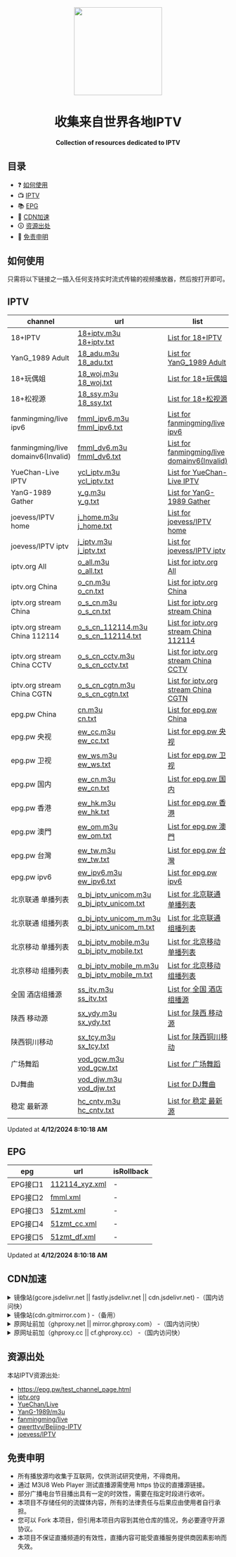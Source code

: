 <div align="center">
<img src="https://img.viptv.work/iptv/about-IPTV.jpg" height="200" />
<h1 > 收集来自世界各地IPTV </h1> 
<h4>Collection of resources dedicated to IPTV</h4>  
</div>

## 目录

- ❓ [如何使用](#如何使用)
- 📺 [IPTV](#iptv)
- 📚 [EPG](#epg)
- 🚀 [CDN加速](#cdn加速)
- 🛈  [资源出处](#资源出处)
- 📖 [免责申明](#免责申明)

## 如何使用

只需将以下链接之一插入任何支持实时流式传输的视频播放器，然后按打开即可。

## IPTV

| channel | url | list | count | isRollback |
| ------- | --- | ---- | ----- | ---------- |
| 18+IPTV | [18+iptv.m3u](/18+iptv.m3u) <br> [18+iptv.txt](/txt/18+iptv.txt) | [List for 18+IPTV](/list/18+iptv.list) | 9650 | - |
| YanG_1989 Adult | [18_adu.m3u](/18_adu.m3u) <br> [18_adu.txt](/txt/18_adu.txt) | [List for YanG_1989 Adult](/list/18_adu.list) | 1210 | - |
| 18+玩偶姐 | [18_woj.m3u](/18_woj.m3u) <br> [18_woj.txt](/txt/18_woj.txt) | [List for 18+玩偶姐](/list/18_woj.list) | 335 | - |
| 18+松视源 | [18_ssy.m3u](/18_ssy.m3u) <br> [18_ssy.txt](/txt/18_ssy.txt) | [List for 18+松视源](/list/18_ssy.list) | 5 | - |
| fanmingming/live ipv6 | [fmml_ipv6.m3u](/fmml_ipv6.m3u) <br> [fmml_ipv6.txt](/txt/fmml_ipv6.txt) | [List for fanmingming/live ipv6](/list/fmml_ipv6.list) | 63 | - |
| fanmingming/live domainv6(Invalid) | [fmml_dv6.m3u](/fmml_dv6.m3u) <br> [fmml_dv6.txt](/txt/fmml_dv6.txt) | [List for fanmingming/live domainv6(Invalid)](/list/fmml_dv6.list) | 100 | - |
| YueChan-Live IPTV | [ycl_iptv.m3u](/ycl_iptv.m3u) <br> [ycl_iptv.txt](/txt/ycl_iptv.txt) | [List for YueChan-Live IPTV](/list/ycl_iptv.list) | 175 | - |
| YanG-1989 Gather | [y_g.m3u](/y_g.m3u) <br> [y_g.txt](/txt/y_g.txt) | [List for YanG-1989 Gather](/list/y_g.list) | 2194 | - |
| joevess/IPTV home | [j_home.m3u](/j_home.m3u) <br> [j_home.txt](/txt/j_home.txt) | [List for joevess/IPTV home](/list/j_home.list) | 51 | - |
| joevess/IPTV iptv | [j_iptv.m3u](/j_iptv.m3u) <br> [j_iptv.txt](/txt/j_iptv.txt) | [List for joevess/IPTV iptv](/list/j_iptv.list) | 503 | - |
| iptv.org All | [o_all.m3u](/o_all.m3u) <br> [o_all.txt](/txt/o_all.txt) | [List for iptv.org All](/list/o_all.list) | 10046 | - |
| iptv.org China | [o_cn.m3u](/o_cn.m3u) <br> [o_cn.txt](/txt/o_cn.txt) | [List for iptv.org China](/list/o_cn.list) | 540 | - |
| iptv.org stream China | [o_s_cn.m3u](/o_s_cn.m3u) <br> [o_s_cn.txt](/txt/o_s_cn.txt) | [List for iptv.org stream China](/list/o_s_cn.list) | 506 | - |
| iptv.org stream China 112114 | [o_s_cn_112114.m3u](/o_s_cn_112114.m3u) <br> [o_s_cn_112114.txt](/txt/o_s_cn_112114.txt) | [List for iptv.org stream China 112114](/list/o_s_cn_112114.list) | 18 | - |
| iptv.org stream China CCTV | [o_s_cn_cctv.m3u](/o_s_cn_cctv.m3u) <br> [o_s_cn_cctv.txt](/txt/o_s_cn_cctv.txt) | [List for iptv.org stream China CCTV](/list/o_s_cn_cctv.list) | 14 | - |
| iptv.org stream China CGTN | [o_s_cn_cgtn.m3u](/o_s_cn_cgtn.m3u) <br> [o_s_cn_cgtn.txt](/txt/o_s_cn_cgtn.txt) | [List for iptv.org stream China CGTN](/list/o_s_cn_cgtn.list) | 6 | - |
| epg.pw China | [cn.m3u](/cn.m3u) <br> [cn.txt](/txt/cn.txt) | [List for epg.pw China](/list/cn.list) | 421 | - |
| epg.pw 央视 | [ew_cc.m3u](/ew_cc.m3u) <br> [ew_cc.txt](/txt/ew_cc.txt) | [List for epg.pw 央视](/list/ew_cc.list) | 8 | - |
| epg.pw 卫视 | [ew_ws.m3u](/ew_ws.m3u) <br> [ew_ws.txt](/txt/ew_ws.txt) | [List for epg.pw 卫视](/list/ew_ws.list) | 34 | - |
| epg.pw 国内 | [ew_cn.m3u](/ew_cn.m3u) <br> [ew_cn.txt](/txt/ew_cn.txt) | [List for epg.pw 国内](/list/ew_cn.list) | 421 | - |
| epg.pw 香港 | [ew_hk.m3u](/ew_hk.m3u) <br> [ew_hk.txt](/txt/ew_hk.txt) | [List for epg.pw 香港](/list/ew_hk.list) | 53 | - |
| epg.pw 澳門 | [ew_om.m3u](/ew_om.m3u) <br> [ew_om.txt](/txt/ew_om.txt) | [List for epg.pw 澳門](/list/ew_om.list) | 13 | - |
| epg.pw 台灣 | [ew_tw.m3u](/ew_tw.m3u) <br> [ew_tw.txt](/txt/ew_tw.txt) | [List for epg.pw 台灣](/list/ew_tw.list) | 131 | - |
| epg.pw ipv6 | [ew_ipv6.m3u](/ew_ipv6.m3u) <br> [ew_ipv6.txt](/txt/ew_ipv6.txt) | [List for epg.pw ipv6](/list/ew_ipv6.list) | 2310 | - |
| 北京联通 单播列表 | [q_bj_iptv_unicom.m3u](/q_bj_iptv_unicom.m3u) <br> [q_bj_iptv_unicom.txt](/txt/q_bj_iptv_unicom.txt) | [List for 北京联通 单播列表](/list/q_bj_iptv_unicom.list) | 131 | - |
| 北京联通 组播列表 | [q_bj_iptv_unicom_m.m3u](/q_bj_iptv_unicom_m.m3u) <br> [q_bj_iptv_unicom_m.txt](/txt/q_bj_iptv_unicom_m.txt) | [List for 北京联通 组播列表](/list/q_bj_iptv_unicom_m.list) | 131 | - |
| 北京移动 单播列表 | [q_bj_iptv_mobile.m3u](/q_bj_iptv_mobile.m3u) <br> [q_bj_iptv_mobile.txt](/txt/q_bj_iptv_mobile.txt) | [List for 北京移动 单播列表](/list/q_bj_iptv_mobile.list) | 146 | - |
| 北京移动 组播列表 | [q_bj_iptv_mobile_m.m3u](/q_bj_iptv_mobile_m.m3u) <br> [q_bj_iptv_mobile_m.txt](/txt/q_bj_iptv_mobile_m.txt) | [List for 北京移动 组播列表](/list/q_bj_iptv_mobile_m.list) | 129 | - |
| 全国 酒店组播源 | [ss_itv.m3u](/ss_itv.m3u) <br> [ss_itv.txt](/txt/ss_itv.txt) | [List for 全国 酒店组播源](/list/ss_itv.list) | 272 | - |
| 陕西 移动源 | [sx_ydy.m3u](/sx_ydy.m3u) <br> [sx_ydy.txt](/txt/sx_ydy.txt) | [List for 陕西 移动源](/list/sx_ydy.list) | 64 | - |
| 陕西铜川移动 | [sx_tcy.m3u](/sx_tcy.m3u) <br> [sx_tcy.txt](/txt/sx_tcy.txt) | [List for 陕西铜川移动](/list/sx_tcy.list) | 43 | - |
| 广场舞蹈 | [vod_gcw.m3u](/vod_gcw.m3u) <br> [vod_gcw.txt](/txt/vod_gcw.txt) | [List for 广场舞蹈](/list/vod_gcw.list) | 126 | - |
| DJ舞曲 | [vod_djw.m3u](/vod_djw.m3u) <br> [vod_djw.txt](/txt/vod_djw.txt) | [List for DJ舞曲](/list/vod_djw.list) | 176 | - |
| 稳定 最新源 | [hc_cntv.m3u](/hc_cntv.m3u) <br> [hc_cntv.txt](/txt/hc_cntv.txt) | [List for 稳定 最新源](/list/hc_cntv.list) | 85 | - |

Updated at **4/12/2024 8:10:18 AM**

## EPG

| epg | url | isRollback |
| --- | --- | ---------- |
| EPG接口1 | [112114_xyz.xml](/epg/112114_xyz.xml) | - |
| EPG接口2 | [fmml.xml](/epg/fmml.xml) | - |
| EPG接口3 | [51zmt.xml](/epg/51zmt.xml) | - |
| EPG接口4 | [51zmt_cc.xml](/epg/51zmt_cc.xml) | - |
| EPG接口5 | [51zmt_df.xml](/epg/51zmt_df.xml) | - |

Updated at **4/12/2024 8:10:18 AM**

## CDN加速

<details>
  <summary>镜像站(gcore.jsdelivr.net || fastly.jsdelivr.net || cdn.jsdelivr.net) -（国内访问快）</summary>
<p>
<table>
  <thead>
    <tr>
      <th>格式</th>
      <th>示例 </th>
    </tr>
  </thead>
  <tbody>
    <tr>
      <td>M3U</td>
      <td>https://fastly.jsdelivr.net/gh/vodtv/iptv-sources@gh-pages/cn.m3u</td>
    </tr>
     <tr>
      <td>TXT</td>
      <td>https://fastly.jsdelivr.net/gh/vodtv/iptv-sources@gh-pages/txt/cn.txt</td>
    </tr>
    <tr>
      <td>XML</td>
      <td>https://fastly.jsdelivr.net/gh/vodtv/iptv-sources@gh-pages/epg/51zmt.xml</td>
    </tr>
    <tr>
      <td>JSON</td>
      <td>https://fastly.jsdelivr.net/gh/vodtv/iptv-sources@gh-pages/sources/cn.json</td>
    </tr>
  </tbody>
</table>
</p>
</details>

<details>
<summary>镜像站(cdn.gitmirror.com ) -（备用）</summary>
<p>
<table>
  <thead>
    <tr>
      <th>格式</th>
      <th>示例 </th>
    </tr>
  </thead>
  <tbody>
    <tr>
      <td>M3U</td>
      <td>https://cdn.gitmirror.com/gh/vodtv/iptv-sources@gh-pages/cn.m3u</td>
    </tr>
     <tr>
      <td>TXT</td>
      <td>https://cdn.gitmirror.com/gh/vodtv/iptv-sources@gh-pages/txt/cn.txt</td>
    </tr>
    <tr>
      <td>XML</td>
      <td>https://cdn.gitmirror.com/gh/vodtv/iptv-sources@gh-pages/epg/51zmt.xml</td>
    </tr>
    <tr>
      <td>JSON</td>
      <td>https://cdn.gitmirror.com/gh/vodtv/iptv-sources@gh-pages/sources/cn.json</td>
    </tr>
  </tbody>
</table>
</p>
</details>

<details>
<summary>原网址前加（ghproxy.net || mirror.ghproxy.com） -（国内访问快）</summary>
<p>
<table>
  <thead>
    <tr>
      <th>格式</th>
      <th>示例 </th>
    </tr>
  </thead>
   <tbody>
    <tr>
      <td>M3U</td>
      <td>https://ghproxy.net/https://rawgithubusercontent.com/vodtv/iptv-sources/gh-pages/cn.m3u</td>
    </tr>
     <tr>
      <td>TXT</td>
      <td>https://ghproxy.net/https://raw.githubusercontent.com/vodtv/iptv-sources/gh-pages/txt/cn.txt</td>
    </tr>
    <tr>
      <td>XML</td>
      <td>https://ghproxy.net/https://raw.githubusercontent.com/vodtv/iptv-sources/gh-pages/epg/51zmt.xml</td>
    </tr>
    <tr>
      <td>JSON</td>
      <td>https://ghproxy.net/https://raw.githubusercontent.com/vodtv/iptv-sources/gh-pages/sources/cn.json</td>
    </tr>
  </tbody>
</table>
</p>
</details>

<details>
<summary>原网址前加（ghproxy.cc || cf.ghproxy.cc） -（国内访问快）</summary>
<p>
<table>
  <thead>
    <tr>
      <th>格式</th>
      <th>示例 </th>
    </tr>
  </thead>
   <tbody>
    <tr>
      <td>M3U</td>
      <td>https://ghproxy.cc/https://iptv-sources.githubusercontent.com/vodtv/iptv-sources/gh-pages/cn.m3u</td>
    </tr>
     <tr>
      <td>TXT</td>
      <td>https://ghproxy.cc/https://iptv-sources.githubusercontent.com/vodtv/iptv-sources/gh-pages/txt/cn.txt</td>
    </tr>
    <tr>
      <td>XML</td>
      <td>https://ghproxy.cc/https://iptv-sources.githubusercontent.com/vodtv/iptv-sources/gh-pages/epg/51zmt.xml</td>
    </tr>
    <tr>
      <td>JSON</td>
      <td>https://ghproxy.cc/https://iptv-sources.githubusercontent.com/vodtv/iptv-sources/gh-pages/sources/cn.json</td>
    </tr>
  </tbody>
</table>
</p>
</details>

## 资源出处

本站IPTV资源出处:

- <https://epg.pw/test_channel_page.html>
- [iptv.org](https://github.com/iptv-org/iptv)
- [YueChan/Live](https://github.com/YueChan/Live)
- [YanG-1989/m3u](https://github.com/YanG-1989/m3u)
- [fanmingming/live](https://github.com/fanmingming/live)
- [qwerttvv/Beijing-IPTV](https://github.com/qwerttvv/Beijing-IPTV)
- [joevess/IPTV](https://github.com/joevess/IPTV)

## 免责申明

- 所有播放源均收集于互联网，仅供测试研究使用，不得商用。
- 通过 M3U8 Web Player 测试直播源需使用 https 协议的直播源链接。
- 部分广播电台节目播出具有一定的时效性，需要在指定时段进行收听。
- 本项目不存储任何的流媒体内容，所有的法律责任与后果应由使用者自行承担。
- 您可以 Fork 本项目，但引用本项目内容到其他仓库的情况，务必要遵守开源协议。
- 本项目不保证直播频道的有效性，直播内容可能受直播服务提供商因素影响而失效。
